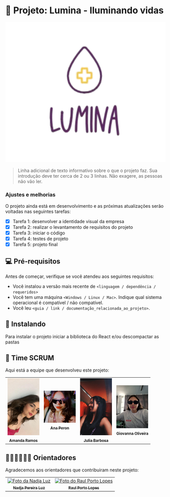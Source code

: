 # 📝 Projeto: Lumina - Iluminando vidas

<!---Esses são exemplos. Veja https://shields.io para outras pessoas ou para personalizar este conjunto de escudos. Você pode querer incluir dependências, status do projeto e informações de licença aqui, baseado no repositorio do "iuricode"--->

<img src="logo04.png" width="600px;" alt="exemplo imagem">

> Linha adicional de texto informativo sobre o que o projeto faz. Sua introdução deve ter cerca de 2 ou 3 linhas. Não exagere, as pessoas não vão ler.

### Ajustes e melhorias

O projeto ainda está em desenvolvimento e as próximas atualizações serão voltadas nas seguintes tarefas:

- [x] Tarefa 1: desenvolver a identidade visual da empresa
- [x] Tarefa 2: realizar o levantamento de requisitos do projeto
- [x] Tarefa 3: iniciar o código
- [x] Tarefa 4: testes de projeto
- [x] Tarefa 5: projeto final

## 💻 Pré-requisitos

Antes de começar, verifique se você atendeu aos seguintes requisitos:
<!---Estes são apenas requisitos de exemplo. Adicionar, duplicar ou remover conforme necessário--->
* Você instalou a versão mais recente de `<linguagem / dependência / requeridos>`
* Você tem uma máquina `<Windows / Linux / Mac>`. Indique qual sistema operacional é compatível / não compatível.
* Você leu `<guia / link / documentação_relacionada_ao_projeto>`.

## 🚀 Instalando

Para instalar o projeto iniciar a biblioteca do React e/ou descompactar as pastas


## 🤝 Time SCRUM

Aqui está a equipe que desenvolveu este projeto:

<table>
  <tr>
      <td align="center">
      <a href="#">
        <img src="amanda.jpeg" width="100px;" alt="Foto da Amanda Ramos no GitHub"/><br>
        <sub>
          <b>Amanda Ramos</b>
        </sub>
      </a>
    </td>
    <td align="center">
      <a href="#">
        <img src="peron.png" width="100px;" alt="Foto da Ana Peron no GitHub"/><br>
        <sub>
          <b>Ana Peron</b>
        </sub>
      </a>
    </td>
    <td align="center">
      <a href="#">
        <img src="julia.jpeg" width="100px;" alt="Foto da Julia Barbosa"/><br>
        <sub>
          <b>Julia Barbosa</b>
        </sub>
      </a>
    </td>
    <td align="center">
      <a href="#">
        <img src="giovanna.jpeg" width="100px;" alt="Foto da Giovanna Oliveira"/><br>
        <sub>
          <b>Giovanna Oliveira</b>
        </sub>
      </a>
    </td>
  </tr>
</table>

## 🧙🏽‍♂️👩🏻‍💻 Orientadores

Agradecemos aos orientadores que contribuiram neste projeto:

<table>
  <tr>
    <td align="center">
      <a href="[#](https://br.linkedin.com/in/nadjaluz)">
        <img src="https://media.licdn.com/dms/image/v2/D4D03AQFV0WiCWTSCuQ/profile-displayphoto-shrink_200_200/profile-displayphoto-shrink_200_200/0/1723814794364?e=2147483647&v=beta&t=Ri74qrt-fy-s9_Ls87U9JWiItyWVLYz1hV6XKWIjJRE" 
          width="100px;" alt="Foto da Nadja Luz"/><br>
        <sub>
          <b>Nadja Pereira Luz</b>
        </sub>
      </a>
    </td>
    <td align="center">
      <a href="[#](https://br.linkedin.com/in/raul-porto-lopes-8a866954)">
        <img src="https://media.licdn.com/dms/image/D4D03AQFlHBg5uIV4XQ/profile-displayphoto-shrink_400_400/0/1693198232860?e=2147483647&v=beta&t=H7VhnZg21yR7XZm8UdVfRAhGSritKeqIcYadOszHl5g"
         width="100px;" alt="Foto do Raul Porto Lopes"/><br>
        <sub>
          <b>Raul Porto Lopes</b>
        </sub>
      </a>
    </td>
  </tr>
</table>
